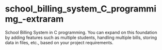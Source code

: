 # school_billing_system_C_programmimg_-extraram
School Billing System in C programming. You can expand on this foundation by adding features such as multiple students, handling multiple bills, storing data in files, etc., based on your project requirements.
